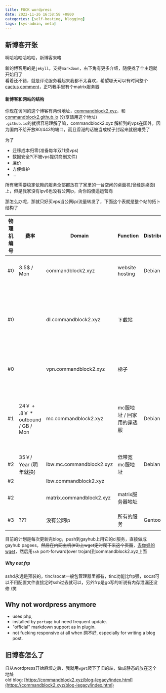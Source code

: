 ```yaml
---
title: FUCK wordpress
date: 2022-11-26 16:58:58 +0800
categories: [self-hosting, blogging]
tags: [sys-admin, meta]
---
```


## 新博客开张


啊哈哈哈哈哈哈，新博客来咯  

新的博客用的是`jekyll`，支持`markdown`，右下角有更多介绍，随便找了个主题就开始用了  
看着还不错，就是评论服务看起来我都不太喜欢，希望哪天可以有时间整个 [cactus comment](https://cactus.chat)，正巧我手里有个matrix服务器

#### 新博客和网站的结构
你现在访问的这个博客有两份地址，[commandblock2.xyz](https://commandblock2.xyz/blog)，和 [commandblock2.github.io](https://commandblock2.github.io) (分享请用这个地址)  
`.github.io`的就很容易理解了嘛，commandblock2.xyz 解析到的vps在国外，因为国内不给开放80/443的端口，而且香港的话被当成梯子封起来就很难受了  

为了
- 迁移成本归零(准备每年双11换vps)
- 数据安全?(不被vps提供商删文件)
- 廉价
- 方便维护  
- ...  

所有我需要稳定依赖的服务全部都放在了家里的一台空闲的桌面机(曾经是桌面)上，但是我家没有ipv6也没有公网ip，肏你妈傻逼运营商  

那怎么办呢，那就只好买vps当公网ip/流量转发了，下面这个表就是整个站的拓卜结构了

| 物理机编号 | 费率                            | Domain                   | Function                  | Distribution | Softwares                            | Detailed Description                                                               |
|------------|---------------------------------|--------------------------|---------------------------|--------------|--------------------------------------|------------------------------------------------------------------------------------|
| #0         | 3.5$ / Mon                      | commandblock2.xyz        | website hosting           | Debian       | nginx                                | 外网vultr租的一台机器，minimal spec                                                 |
| #0         |                                 | dl.commandblock2.xyz     | 下载站                    |              | nginx                                | 跟上面是同一个服务器，多一个sni，外网带宽真他妈便宜，文件用scp/sftp上传，用nginx serve |
| #0         |                                 | vpn.commandblock2.xyz    | 梯子                      |              | trojan                               | 想不到吧名目张胆的用这个域名到现在还活着                                           |
| #1         | 24￥ + .8￥ * outbound / GB / Mon | mc.commandblock2.xyz     | mc服地址 / 回家用的穿透服 | Debian       | tinc/socat/sshd                      | tinc组建软件局域网，socat转发mc流量，这个是阿里云的ecs，minimal spec按流量计费        |
| #2         | 35￥/ Year (明年就换)            | lbw.mc.commandblock2.xyz | 低带宽mc服地址            | Debian       | sshd                                 | ssh远程端口转发流量                                                                |
| #2         |                                 | lbw.commandblock2.xyz    |                           |              | sshd                                 | 上面的alias                                                                        |
| #2         |                                 | matrix.commandblock2.xyz | matrix服务器地址          |              | sshd                                 | 联邦用端口8848/本服流量1443                                                        |
| #3         | ???                             | 没有公网ip               | 所有的服务                | Gentoo       | synapse, minecraft, tinc, nginx, ... | 内网主机                                                                           |


目前的计划是每次更新完blog，push到gayhub上用它的ci服务，直接做成gayhub pagees，~~然后在内网主机(#3)上wget定时爬下来这个页面~~，[去你妈的wget](../mirror-site)，然后用`ssh` port-forward(over trojan)到commandblock2.xyz上面  

##### Why not frp
sshd永远是预装的，tinc/socat一般包管理器里都有，tinc功能比frp强，socat可以不用配置文件直接定时ssh过去就可以，另外frp是go写的听说有内存泄漏还没修 /笑

## Why not wordpress anymore
- uses php, 
- installed by `portage` but need frequent update.  
- "official" markdown support as in plugin.  
- not fucking responsive at all when 网不好, especially for writing a blog post.

## 旧博客怎么了
自从wordpress开始麻烦之后，我就用`wget`爬下了旧的站，做成静态的放在这个地址  
old blog: [https://commandblock2.xyz/blog-legacy/index.html](https://commandblock2.xyz/blog-legacy/index.html)